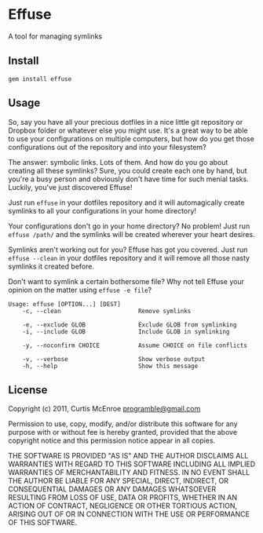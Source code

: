 # Effuse

A tool for managing symlinks

## Install

```
gem install effuse
```

## Usage

So, say you have all your precious dotfiles in a nice little git repository or
Dropbox folder or whatever else you might use. It's a great way to be able to
use your configurations on multiple computers, but how do you get those
configurations out of the repository and into your filesystem?

The answer: symbolic links. Lots of them. And how do you go about creating all
these symlinks? Sure, you could create each one by hand, but you're a busy
person and obviously don't have time for such menial tasks. Luckily, you've
just discovered Effuse!

Just run `effuse` in your dotfiles repository and it will automagically create
symlinks to all your configurations in your home directory!

Your configurations don't go in your home directory? No problem! Just run
`effuse /path/` and the symlinks will be created wherever your heart desires.

Symlinks aren't working out for you? Effuse has got you covered. Just run
`effuse --clean` in your dotfiles repository and it will remove all those nasty
symlinks it created before.

Don't want to symlink a certain bothersome file? Why not tell Effuse your
opinion on the matter using `effuse -e file`?

```
Usage: effuse [OPTION...] [DEST]
    -c, --clean                      Remove symlinks

    -e, --exclude GLOB               Exclude GLOB from symlinking
    -i, --include GLOB               Include GLOB in symlinking

    -y, --noconfirm CHOICE           Assume CHOICE on file conflicts

    -v, --verbose                    Show verbose output
    -h, --help                       Show this message
```

## License

Copyright (c) 2011, Curtis McEnroe <programble@gmail.com>

Permission to use, copy, modify, and/or distribute this software for any
purpose with or without fee is hereby granted, provided that the above
copyright notice and this permission notice appear in all copies.

THE SOFTWARE IS PROVIDED "AS IS" AND THE AUTHOR DISCLAIMS ALL WARRANTIES
WITH REGARD TO THIS SOFTWARE INCLUDING ALL IMPLIED WARRANTIES OF
MERCHANTABILITY AND FITNESS. IN NO EVENT SHALL THE AUTHOR BE LIABLE FOR
ANY SPECIAL, DIRECT, INDIRECT, OR CONSEQUENTIAL DAMAGES OR ANY DAMAGES
WHATSOEVER RESULTING FROM LOSS OF USE, DATA OR PROFITS, WHETHER IN AN
ACTION OF CONTRACT, NEGLIGENCE OR OTHER TORTIOUS ACTION, ARISING OUT OF
OR IN CONNECTION WITH THE USE OR PERFORMANCE OF THIS SOFTWARE.

